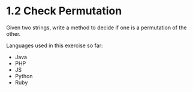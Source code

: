 # 1.2 Check Permutation

Given two strings, write a method to decide if one is a permutation of the other.


Languages used in this exercise so far:

- Java
- PHP
- JS
- Python
- Ruby